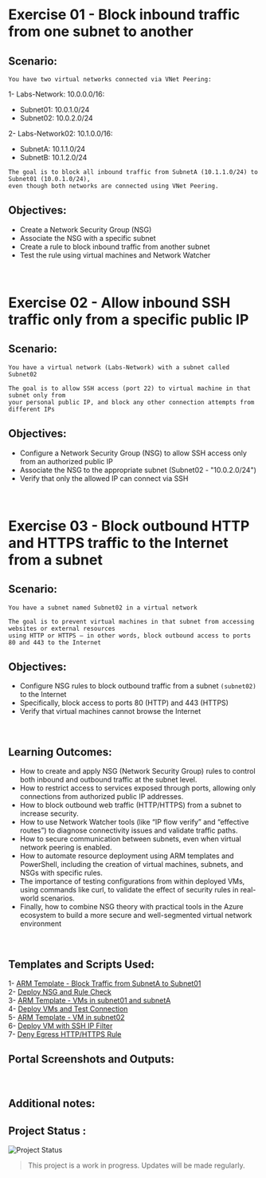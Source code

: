 # Exercise 01 - Block inbound traffic from one subnet to another

## Scenario:

`You have two virtual networks connected via VNet Peering:`                                                                                                 

1- Labs-Network: 10.0.0.0/16:                                                                                                                          
- Subnet01: 10.0.1.0/24                                                                                                                          
- Subnet02: 10.0.2.0/24 

2- Labs-Network02: 10.1.0.0/16:                                                                                                                     
- SubnetA: 10.1.1.0/24                                                                                                                           
- SubnetB: 10.1.2.0/24                                                                                                                      

`The goal is to block all inbound traffic from SubnetA (10.1.1.0/24) to Subnet01 (10.0.1.0/24),`                                                           
`even though both networks are connected using VNet Peering.`                                                                                        


## Objectives:

- Create a Network Security Group (NSG)
- Associate the NSG with a specific subnet
- Create a rule to block inbound traffic from another subnet
- Test the rule using virtual machines and Network Watcher

<br>

# Exercise 02 - Allow inbound SSH traffic only from a specific public IP

## Scenario:

`You have a virtual network (Labs-Network) with a subnet called Subnet02`                                                                              

`The goal is to allow SSH access (port 22) to virtual machine in that subnet only from`                                                      
`your personal public IP, and block any other connection attempts from different IPs`                                                                    

## Objectives:

- Configure a Network Security Group (NSG) to allow SSH access only from an authorized public IP                                           
- Associate the NSG to the appropriate subnet (Subnet02 - "10.0.2.0/24")                                                            
- Verify that only the allowed IP can connect via SSH                                                                          

<br>

# Exercise 03 - Block outbound HTTP and HTTPS traffic to the Internet from a subnet

## Scenario:

`You have a subnet named Subnet02 in a virtual network`                                                             

`The goal is to prevent virtual machines in that subnet from accessing websites or external resources`                                                        
`using HTTP or HTTPS — in other words, block outbound access to ports 80 and 443 to the Internet`                                                     

## Objectives:

- Configure NSG rules to block outbound traffic from a subnet `(subnet02)` to the Internet
- Specifically, block access to ports 80 (HTTP) and 443 (HTTPS)
- Verify that virtual machines cannot browse the Internet

<br>

## Learning Outcomes:

- How to create and apply NSG (Network Security Group) rules to control both inbound and outbound traffic at the subnet level.
- How to restrict access to services exposed through ports, allowing only connections from authorized public IP addresses.
- How to block outbound web traffic (HTTP/HTTPS) from a subnet to increase security.
- How to use Network Watcher tools (like “IP flow verify” and “effective routes”) to diagnose connectivity issues and validate traffic paths.
- How to secure communication between subnets, even when virtual network peering is enabled.
- How to automate resource deployment using ARM templates and PowerShell, including the creation of virtual machines, subnets, and NSGs with specific rules.
- The importance of testing configurations from within deployed VMs, using commands like curl, to validate the effect of security rules in real-world scenarios.
- Finally, how to combine NSG theory with practical tools in the Azure ecosystem to build a more secure and well-segmented virtual network environment

<br>

## Templates and Scripts Used:

1- [ARM Template - Block Traffic from SubnetA to Subnet01](./01-nsg-block-subneta.json)                                                           
2- [Deploy NSG and Rule Check](./02-deploy-nsg-check.ps1)                                                                      
3- [ARM Template - VMs in subnet01 and subnetA](./03-vms-subnets-arm.json)                                                                         
4- [Deploy VMs and Test Connection](./04-deploy-vms-connec-test.ps1)                                                                   
5- [ARM Template - VM in subnet02](./05-vm-subnet02-arm.json)                                                                              
6- [Deploy VM with SSH IP Filter](./06-deploy-vm-ssh-ipfilter.ps1)                                                               
7- [Deny Egress HTTP/HTTPS Rule](./07-deny-egress-http-https.ps1)                                                               


## Portal Screenshots and Outputs:

<br>

## Additional notes:

## Project Status :

![Project Status](https://img.shields.io/badge/status-in%20progress-yellow)

> This project is a work in progress. Updates will be made regularly.